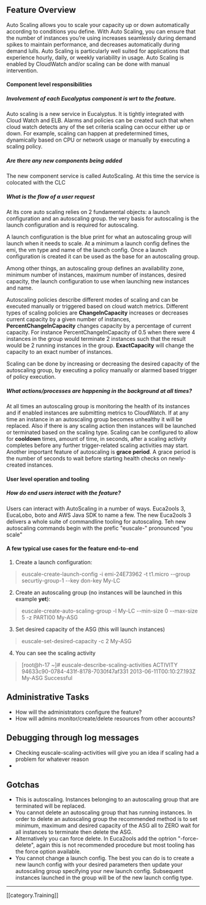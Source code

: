 ## Feature Overview
Auto Scaling allows you to scale your capacity up or down automatically according to conditions you define. With Auto Scaling, you can ensure that the number of instances you’re using increases seamlessly during demand spikes to maintain performance, and decreases automatically during demand lulls. Auto Scaling is particularly well suited for applications that experience hourly, daily, or weekly variability in usage. Auto Scaling is enabled by CloudWatch and/or scaling can be done with manual intervention.

#### Component level responsibilities
##### Involvement of each Eucalyptus component is wrt to the feature.
Auto scaling is a new service in Eucalyptus. It is tightly integrated with Cloud Watch and ELB. Alarms and policies can be created such that when cloud watch detects any of the set criteria scaling can occur either up or down.  For example, scaling can happen at predetermined times, dynamically based on CPU or network usage or manually by executing a scaling policy.
##### Are there any new components being added
The new component service is called AutoScaling. At this time the service is colocated with the CLC
##### What is the flow of a user request
At its core auto scaling relies on 2 fundamental objects: a launch configuration and an autoscaling group. the very basis for autoscaling is the launch configuration and is required for autoscaling. 

A launch configuration is the blue print for what an autoscaling group will launch when it needs to scale.  At a minimum a launch config defines the emi, the vm type and name of the launch config. Once a launch configuration is created it can be used as the base for an autoscaling group.

Among other things, an autoscaling group defines an availability zone,  minimum number of instances, maximum number of instances, desired capacity, the launch configuration to use when launching new instances and name.

Autoscaling policies describe different modes of scaling and can be executed manually or triggered based on cloud watch metrics. Different types of scaling policies are **ChangeInCapacity** increases or decreases current capacity by a given number of instances, **PercentChangeInCapacity** changes capacity by a percentage of current capacity. For instance PercentChangeInCapacity of 0.5 when there were 4 instances in the group would terminate 2 instances such that the result would be 2 running instances in the group. **ExactCapacity** will change the capacity to an exact number of instances. 

Scaling can be done by increasing or decreasing the desired capacity of the autoscaling group, by executing a policy manually or alarmed based trigger of policy execution. 
 
##### What actions/processes are happening in the background at all times? 
At all times an autoscaling group is monitoring the health of its instances and if enabled instances are submitting metrics to CloudWatch. If at any time an instance in an autoscaling group becomes unhealthy it will be replaced. Also if there is any scaling action then instances will be launched or terminated based on the scaling type.  Scaling can be configured to allow for **cooldown** times, amount of time, in seconds, after a scaling activity completes before any further trigger-related scaling activities may start. Another important feature of autoscaling is **grace period**. A grace period is the number of seconds to wait before starting health checks on newly-created instances.

#### User level operation and tooling
##### How do end users interact with the feature?
Users can interact with AutoScaling in a number of ways.  Euca2ools 3, EucaLobo, boto and AWS Java SDK to name a few.  The new Euca2ools 3 delivers a whole suite of commandline tooling for autoscaling.  Teh new autoscaling commands begin with the prefic "euscale-" pronounced "you scale"

#### A few typical use cases for the feature end-to-end
1. Create a launch configuration:
> euscale-create-launch-config -i emi-24E73962 -t t1.micro --group securtiy-group-1 --key don-key My-LC

2. Create an autoscaling group (no instances will be launched in this example **yet**):
> euscale-create-auto-scaling-group -l My-LC --min-size 0 --max-size 5 -z PARTI00 My-ASG

3. Set desired capacity of the ASG (this will launch instances)
> euscale-set-desired-capacity -c 2 My-ASG

4. You can see the scaling activity
>  [root@h-17 ~]# euscale-describe-scaling-activities
ACTIVITY	94633c90-0784-431f-8178-7030f47af331	2013-06-11T00:10:27.193Z	My-ASG	Successful

## Administrative Tasks
* How will the administrators configure the feature?
* How will admins monitor/create/delete resources from other accounts?

## Debugging through log messages
* Checking euscale-scaling-activities will give you an idea if scaling had a problem for whatever reason
*

## Gotchas
* This is autoscaling. Instances belonging to an autoscaling group that are terminated will be replaced.
* You cannot delete an autoscaling group that has running instances.  In order to delete an autoscaling group the recommended method is to set minimum, maximum and desired capacity of the ASG all to ZERO wait for all instances to terminate then delete the ASG.
* Alternatively you can force delete. In Euca2ools add the optrion "-force-delete", again this is not recommended procedure but most tooling has the force option available.
* You cannot change a launch config. The best you can do is to create a new launch config with your desired parameters then update your autoscaling group specifying your new launch config. Subsequent instances launched in the group will be of the new launch config type.

*****
[[category.Training]]